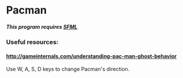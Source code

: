 # Pacman<br>

##### This program requires [SFML](https://www.sfml-dev.org/download/sfml/2.5.1/)<br>

### Useful resources:<br>
#### http://gameinternals.com/understanding-pac-man-ghost-behavior<br>

Use W, A, S, D keys to change Pacman's direction.<br>
